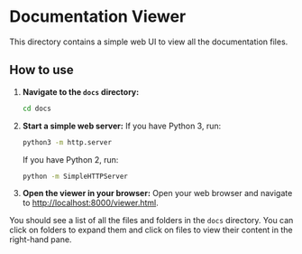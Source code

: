 # Documentation Viewer

This directory contains a simple web UI to view all the documentation files.

## How to use

1.  **Navigate to the `docs` directory:**
    ```bash
    cd docs
    ```

2.  **Start a simple web server:**
    If you have Python 3, run:
    ```bash
    python3 -m http.server
    ```
    If you have Python 2, run:
    ```bash
    python -m SimpleHTTPServer
    ```

3.  **Open the viewer in your browser:**
    Open your web browser and navigate to [http://localhost:8000/viewer.html](http://localhost:8000/viewer.html).

You should see a list of all the files and folders in the `docs` directory. You can click on folders to expand them and click on files to view their content in the right-hand pane.
